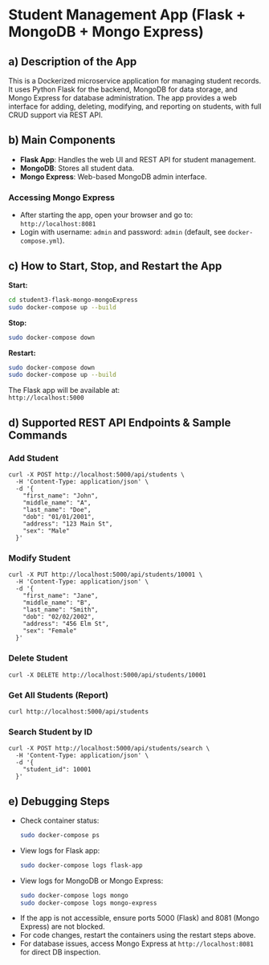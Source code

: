 # Student Management App (Flask + MongoDB + Mongo Express)

## a) Description of the App
This is a Dockerized microservice application for managing student records. It uses Python Flask for the backend, MongoDB for data storage, and Mongo Express for database administration. The app provides a web interface for adding, deleting, modifying, and reporting on students, with full CRUD support via REST API.

## b) Main Components
- **Flask App**: Handles the web UI and REST API for student management.
- **MongoDB**: Stores all student data.
- **Mongo Express**: Web-based MongoDB admin interface.

### Accessing Mongo Express
- After starting the app, open your browser and go to:  
  `http://localhost:8081`  
- Login with username: `admin` and password: `admin` (default, see `docker-compose.yml`).

## c) How to Start, Stop, and Restart the App

**Start:**
```bash
cd student3-flask-mongo-mongoExpress
sudo docker-compose up --build
```

**Stop:**
```bash
sudo docker-compose down
```

**Restart:**
```bash
sudo docker-compose down
sudo docker-compose up --build
```

The Flask app will be available at:  
`http://localhost:5000`

## d) Supported REST API Endpoints & Sample Commands

### Add Student
```
curl -X POST http://localhost:5000/api/students \
  -H 'Content-Type: application/json' \
  -d '{
    "first_name": "John",
    "middle_name": "A",
    "last_name": "Doe",
    "dob": "01/01/2001",
    "address": "123 Main St",
    "sex": "Male"
  }'
```

### Modify Student
```
curl -X PUT http://localhost:5000/api/students/10001 \
  -H 'Content-Type: application/json' \
  -d '{
    "first_name": "Jane",
    "middle_name": "B",
    "last_name": "Smith",
    "dob": "02/02/2002",
    "address": "456 Elm St",
    "sex": "Female"
  }'
```

### Delete Student
```
curl -X DELETE http://localhost:5000/api/students/10001
```

### Get All Students (Report)
```
curl http://localhost:5000/api/students
```

### Search Student by ID
```
curl -X POST http://localhost:5000/api/students/search \
  -H 'Content-Type: application/json' \
  -d '{
    "student_id": 10001
  }'
```

## e) Debugging Steps
- Check container status:
  ```bash
  sudo docker-compose ps
  ```
- View logs for Flask app:
  ```bash
  sudo docker-compose logs flask-app
  ```
- View logs for MongoDB or Mongo Express:
  ```bash
  sudo docker-compose logs mongo
  sudo docker-compose logs mongo-express
  ```
- If the app is not accessible, ensure ports 5000 (Flask) and 8081 (Mongo Express) are not blocked.
- For code changes, restart the containers using the restart steps above.
- For database issues, access Mongo Express at `http://localhost:8081` for direct DB inspection.
